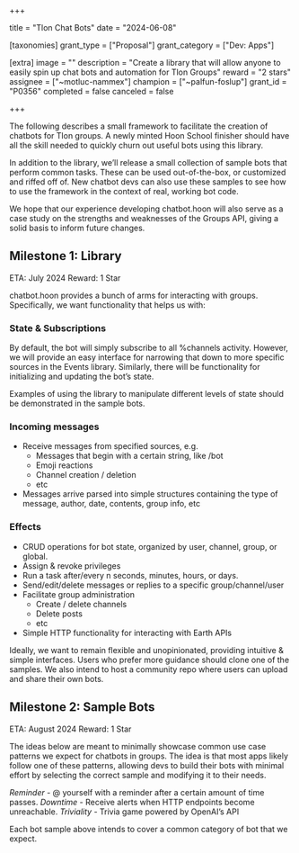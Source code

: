 +++

title = "Tlon Chat Bots"
date = "2024-06-08"

[taxonomies]
grant_type = ["Proposal"]
grant_category = ["Dev: Apps"]

[extra]
image = ""
description = "Create a library that will allow anyone to easily spin up chat bots and automation for Tlon Groups"
reward = "2 stars"
assignee = ["~motluc-nammex"]
champion = ["~palfun-foslup"]
grant_id = "P0356"
completed = false
canceled = false

+++

The following describes a small framework to facilitate the creation of chatbots for Tlon groups. A newly minted Hoon School finisher should have all the skill needed to quickly churn out useful bots using this library.

In addition to the library, we’ll release a small collection of sample bots that perform common tasks. These can be used out-of-the-box, or customized and riffed off of. New chatbot devs can also use these samples to see how to use the framework in the context of real, working bot code.

We hope that our experience developing chatbot.hoon will also serve as a case study on the strengths and weaknesses of the Groups API, giving a solid basis to inform future changes.


## Milestone 1: Library
ETA: July 2024
Reward: 1 Star

chatbot.hoon provides a bunch of arms for interacting with groups. Specifically, we want functionality that helps us with:

### State & Subscriptions
By default, the bot will simply subscribe to all %channels activity. However, we will provide an easy interface for narrowing that down to more specific sources in the Events library. Similarly, there will be functionality for initializing and updating the bot’s state.

Examples of using the library to manipulate different levels of state should be demonstrated in the sample bots.

### Incoming messages
- Receive messages from specified sources, e.g.
    - Messages that begin with a certain string, like /bot 
    - Emoji reactions
    - Channel creation / deletion
    - etc
- Messages arrive parsed into simple structures containing the type of message, author, date, contents, group info, etc

### Effects
- CRUD operations for bot state, organized by user, channel, group, or global.
- Assign & revoke privileges
- Run a task after/every n seconds, minutes, hours, or days.
- Send/edit/delete messages or replies to a specific group/channel/user
- Facilitate group administration
    - Create / delete channels
    - Delete posts
    - etc
- Simple HTTP functionality for interacting with Earth APIs

Ideally, we want to remain flexible and unopinionated, providing intuitive & simple interfaces. Users who prefer more guidance should clone one of the samples. We also intend to host a community repo where users can upload and share their own bots.

## Milestone 2: Sample Bots
ETA: August 2024
Reward: 1 Star

The ideas below are meant to minimally showcase common use case patterns we expect for chatbots in groups. The idea is that most apps likely follow one of these patterns, allowing devs to build their bots with minimal effort by selecting the correct sample and modifying it to their needs.

*Reminder* - @ yourself with a reminder after a certain amount of time passes.
*Downtime* - Receive alerts when HTTP endpoints become unreachable.
*Triviality* - Trivia game powered by OpenAI’s API

Each bot sample above intends to cover a common category of bot that we expect.


